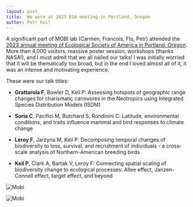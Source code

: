 ```yaml
---
layout: post
title:  We were at 2023 ESA meeting in Portland, Oregon
author: Petr Keil
---
```


A significant part of MOBI lab (Carmen, Francois, Flo, Petr) attended the [2023 annual meeting of Ecological Society of America in Portland, Oregon](https://esa.org/portland2023/). More than 4,000 visitors, massive poster session, workshops (thanks NASA!), and I must admit that we all nailed our talks! I was initially worried that it will be thematically too broad, but in the end I loved almost all of it, it was an intense and motivating experience. 

These were our talk titles:

- **Grattarola F**, Bowler D, Keil P: Assessing hotspots of geographic range changes for charismatic carnivores in the Neotropics using Integrated Species Distribution Models (ISDM)

- **Soria C**, Pacifici M, Butchard S, Rondinini C: Latitude, environmental conditions, and traits influence mammal and bird responses to climate change

- **Leroy F**, Jarzyna M, Keil P: Decomposing temporal changes of biodiversity to loss, survival, and recruitment of individuals - a cross-scale analysis of Northern-American breeding birds

- **Keil P**, Clark A, Bartak V, Leroy F: Connecting spatial scaling of biodiversity change to ecological processes: Allee effect, Janzen-Connell effect, target effect, and beyond

![Mobi](../../../../images/news/oregon_team.jpg)

![Mobi](../../../../images/news/oregon_talks.png)
